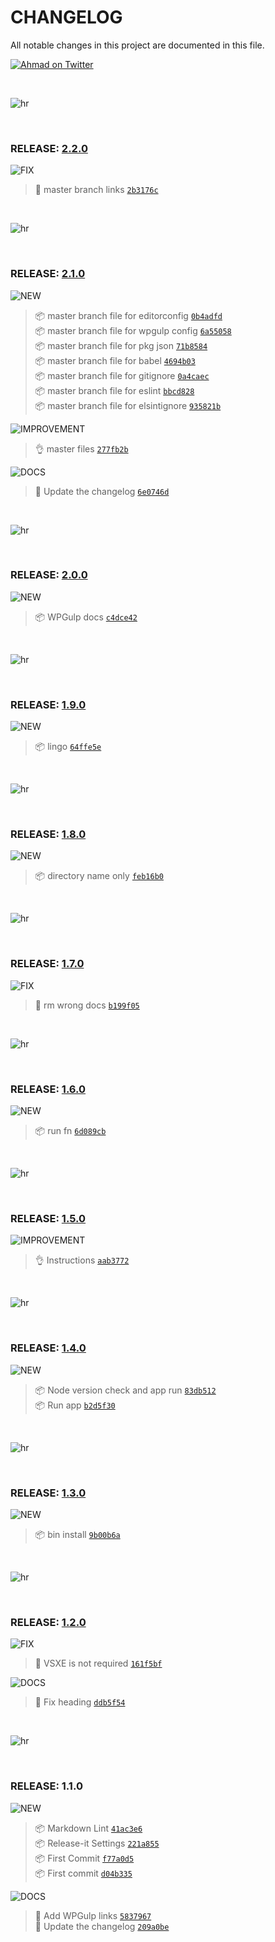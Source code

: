 # CHANGELOG

All notable changes in this project are documented in this file.

[![Ahmad on Twitter](https://img.shields.io/twitter/follow/mrahmadawais.svg?style=social&label=Follow%20@MrAhmadAwais)](https://twitter.com/mrahmadawais/)

<br>

![hr](https://on.ahmda.ws/t6N5/c)

<br>

### RELEASE: [2.2.0](https://github.com/ahmadawais/Install-WPGulp/compare/2.1.0...2.2.0)

![FIX](https://img.shields.io/badge/-FIX-gray.svg?colorB=ff6347)

> 🐛 master branch links [`2b3176c`](https://github.com/ahmadawais/Install-WPGulp/commit/2b3176c3d31c7505af5a13f10810e53ccc4f0ed6) <br>

<br>

![hr](https://on.ahmda.ws/t6N5/c)

<br>

### RELEASE: [2.1.0](https://github.com/ahmadawais/Install-WPGulp/compare/2.0.0...2.1.0)

![NEW](https://img.shields.io/badge/-NEW-gray.svg?colorB=3778FF)

> 📦 master branch file for editorconfig [`0b4adfd`](https://github.com/ahmadawais/Install-WPGulp/commit/0b4adfdaa0c867f4d6efd3f455f4879d1fb3643e) <br>
> 📦 master branch file for wpgulp config [`6a55058`](https://github.com/ahmadawais/Install-WPGulp/commit/6a55058cab60ecdf0ffcedf577b553d9e54ffd01) <br>
> 📦 master branch file for pkg json [`71b8584`](https://github.com/ahmadawais/Install-WPGulp/commit/71b8584d5d363935e85224e14c7e0f30e8ed8c7f) <br>
> 📦 master branch file for babel [`4694b03`](https://github.com/ahmadawais/Install-WPGulp/commit/4694b030c594c3181177ffeee4811a37ae5a9665) <br>
> 📦 master branch file for gitignore [`0a4caec`](https://github.com/ahmadawais/Install-WPGulp/commit/0a4caec6f0be1bcb24b6f913713e63b58371cbdc) <br>
> 📦 master branch file for eslint [`bbcd828`](https://github.com/ahmadawais/Install-WPGulp/commit/bbcd8286f9819b1e46bd16b68a9451e1a460cd29) <br>
> 📦 master branch file for elsintignore [`935821b`](https://github.com/ahmadawais/Install-WPGulp/commit/935821bb5fbf3e5ab6509f0c13ae094f17291387) <br>

![IMPROVEMENT](https://img.shields.io/badge/-IMPROVEMENT-gray.svg?colorB=39AA54)

> 👌 master files [`277fb2b`](https://github.com/ahmadawais/Install-WPGulp/commit/277fb2bc0824c197465dbacb78ce46e7948600c0) <br>

![DOCS](https://img.shields.io/badge/-DOCS-gray.svg?colorB=978CD4)

>  📖 Update the changelog [`6e0746d`](https://github.com/ahmadawais/Install-WPGulp/commit/6e0746d734183b4debb065ca3b36381da9df649c) <br>

<br>

![hr](https://on.ahmda.ws/t6N5/c)

<br>

### RELEASE: [2.0.0](https://github.com/ahmadawais/Install-WPGulp/compare/1.9.0...2.0.0)

![NEW](https://img.shields.io/badge/-NEW-gray.svg?colorB=3778FF)

> 📦 WPGulp docs [`c4dce42`](https://github.com/ahmadawais/Install-WPGulp/commit/c4dce42d5be7d6ad592c92a88520d67cb73891d3) <br>

<br>

![hr](https://on.ahmda.ws/t6N5/c)

<br>

### RELEASE: [1.9.0](https://github.com/ahmadawais/Install-WPGulp/compare/1.8.0...1.9.0)

![NEW](https://img.shields.io/badge/-NEW-gray.svg?colorB=3778FF)

> 📦 lingo [`64ffe5e`](https://github.com/ahmadawais/Install-WPGulp/commit/64ffe5ec8e31ae246fdd8b371bf8b6baa0eefa00) <br>

<br>

![hr](https://on.ahmda.ws/t6N5/c)

<br>

### RELEASE: [1.8.0](https://github.com/ahmadawais/Install-WPGulp/compare/1.7.0...1.8.0)

![NEW](https://img.shields.io/badge/-NEW-gray.svg?colorB=3778FF)

> 📦 directory name only [`feb16b0`](https://github.com/ahmadawais/Install-WPGulp/commit/feb16b0eaabc6f6134459c3dfc50c4545ed87a79) <br>

<br>

![hr](https://on.ahmda.ws/t6N5/c)

<br>

### RELEASE: [1.7.0](https://github.com/ahmadawais/Install-WPGulp/compare/1.6.0...1.7.0)

![FIX](https://img.shields.io/badge/-FIX-gray.svg?colorB=ff6347)

> 🐛 rm wrong docs [`b199f05`](https://github.com/ahmadawais/Install-WPGulp/commit/b199f0501db883803cf4639c7a7a77a12b7d4332) <br>

<br>

![hr](https://on.ahmda.ws/t6N5/c)

<br>

### RELEASE: [1.6.0](https://github.com/ahmadawais/Install-WPGulp/compare/1.5.0...1.6.0)

![NEW](https://img.shields.io/badge/-NEW-gray.svg?colorB=3778FF)

> 📦 run fn [`6d089cb`](https://github.com/ahmadawais/Install-WPGulp/commit/6d089cbe4577ead9e46dfe71e93207033feb8a26) <br>

<br>

![hr](https://on.ahmda.ws/t6N5/c)

<br>

### RELEASE: [1.5.0](https://github.com/ahmadawais/Install-WPGulp/compare/1.4.0...1.5.0)

![IMPROVEMENT](https://img.shields.io/badge/-IMPROVEMENT-gray.svg?colorB=39AA54)

> 👌 Instructions [`aab3772`](https://github.com/ahmadawais/Install-WPGulp/commit/aab377201fc8beca28d25f3a61393fcff311f00b) <br>

<br>

![hr](https://on.ahmda.ws/t6N5/c)

<br>

### RELEASE: [1.4.0](https://github.com/ahmadawais/Install-WPGulp/compare/1.3.0...1.4.0)

![NEW](https://img.shields.io/badge/-NEW-gray.svg?colorB=3778FF)

> 📦 Node version check and app run [`83db512`](https://github.com/ahmadawais/Install-WPGulp/commit/83db512e27f7752cb8acd40b6e829b42160fa13d) <br>
> 📦 Run app [`b2d5f30`](https://github.com/ahmadawais/Install-WPGulp/commit/b2d5f30f4d20b3a5243f3f21f64660e57d80b714) <br>

<br>

![hr](https://on.ahmda.ws/t6N5/c)

<br>

### RELEASE: [1.3.0](https://github.com/ahmadawais/Install-WPGulp/compare/1.2.0...1.3.0)

![NEW](https://img.shields.io/badge/-NEW-gray.svg?colorB=3778FF)

> 📦 bin install [`9b00b6a`](https://github.com/ahmadawais/Install-WPGulp/commit/9b00b6a53bbf51a5e750c8845f829adc6f1d9862) <br>

<br>

![hr](https://on.ahmda.ws/t6N5/c)

<br>

### RELEASE: [1.2.0](https://github.com/ahmadawais/Install-WPGulp/compare/1.1.0...1.2.0)

![FIX](https://img.shields.io/badge/-FIX-gray.svg?colorB=ff6347)

> 🐛 VSXE is not required [`161f5bf`](https://github.com/ahmadawais/Install-WPGulp/commit/161f5bf91cd1f49491a0a7d51fcc3936573d6d09) <br>

![DOCS](https://img.shields.io/badge/-DOCS-gray.svg?colorB=978CD4)

> 📖 Fix heading [`ddb5f54`](https://github.com/ahmadawais/Install-WPGulp/commit/ddb5f5415db6b1b5dbccd736e63af4d2ef1ba8fe) <br>

<br>

![hr](https://on.ahmda.ws/t6N5/c)

<br>

### RELEASE: 1.1.0

![NEW](https://img.shields.io/badge/-NEW-gray.svg?colorB=3778FF)

> 📦 Markdown Lint [`41ac3e6`](https://github.com/ahmadawais/Install-WPGulp/commit/41ac3e695c696fa30e88cadedd7461faf849af90) <br>
> 📦 Release-it Settings [`221a855`](https://github.com/ahmadawais/Install-WPGulp/commit/221a8558d159da0185e4ac748a49a9d96fa91411) <br>
> 📦 First Commit [`f77a0d5`](https://github.com/ahmadawais/Install-WPGulp/commit/f77a0d5b179889cddecd4fa90af3239275bee96d) <br>
> 📦 First commit [`d04b335`](https://github.com/ahmadawais/Install-WPGulp/commit/d04b335772e09ddae36176e3974b8200d122e086) <br>

![DOCS](https://img.shields.io/badge/-DOCS-gray.svg?colorB=978CD4)

> 📖 Add WPGulp links [`5837967`](https://github.com/ahmadawais/Install-WPGulp/commit/5837967df61e2ed6d886877a4551c54638d9b9ba) <br>
>  📖 Update the changelog [`209a0be`](https://github.com/ahmadawais/Install-WPGulp/commit/209a0beb307a8c119fb211f8a4750e164060efd4) <br>

<br>
